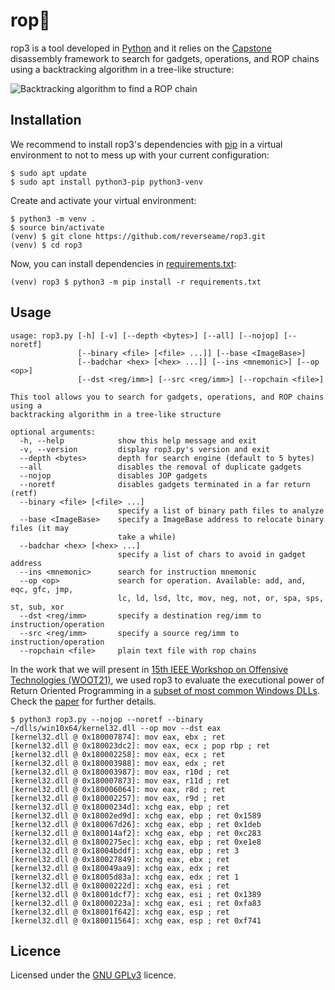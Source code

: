# rop🌲

rop3 is a tool developed in [Python](https://www.python.org/downloads/) and it relies on the [Capstone](https://www.capstone-engine.org/) disassembly framework to search for gadgets, operations, and ROP chains using a backtracking algorithm in a tree-like structure:

![Backtracking algorithm to find a ROP chain](https://drive.google.com/uc?export=view&id=166Vbc9vkXEsMN81cdpjD4yOCuVw5jvVw) 

## Installation

We recommend to install rop3's dependencies with [pip](https://pypi.org/project/pip/) in a virtual environment to not to mess up with your current configuration:

```Shell
$ sudo apt update
$ sudo apt install python3-pip python3-venv
```

Create and activate your virtual environment:

```Shell
$ python3 -m venv .
$ source bin/activate
(venv) $ git clone https://github.com/reverseame/rop3.git
(venv) $ cd rop3
```

Now, you can install dependencies in [requirements.txt](requirements.txt):

```Shell
(venv) rop3 $ python3 -m pip install -r requirements.txt
```

## Usage

```
usage: rop3.py [-h] [-v] [--depth <bytes>] [--all] [--nojop] [--noretf]
               [--binary <file> [<file> ...]] [--base <ImageBase>]
               [--badchar <hex> [<hex> ...]] [--ins <mnemonic>] [--op <op>]
               [--dst <reg/imm>] [--src <reg/imm>] [--ropchain <file>]

This tool allows you to search for gadgets, operations, and ROP chains using a
backtracking algorithm in a tree-like structure

optional arguments:
  -h, --help            show this help message and exit
  -v, --version         display rop3.py's version and exit
  --depth <bytes>       depth for search engine (default to 5 bytes)
  --all                 disables the removal of duplicate gadgets
  --nojop               disables JOP gadgets
  --noretf              disables gadgets terminated in a far return (retf)
  --binary <file> [<file> ...]
                        specify a list of binary path files to analyze
  --base <ImageBase>    specify a ImageBase address to relocate binary files (it may
                        take a while)
  --badchar <hex> [<hex> ...]
                        specify a list of chars to avoid in gadget address
  --ins <mnemonic>      search for instruction mnemonic
  --op <op>             search for operation. Available: add, and, eqc, gfc, jmp,
                        lc, ld, lsd, ltc, mov, neg, not, or, spa, sps, st, sub, xor
  --dst <reg/imm>       specify a destination reg/imm to instruction/operation
  --src <reg/imm>       specify a source reg/imm to instruction/operation
  --ropchain <file>     plain text file with rop chains
```

In the work that we will present in [15th IEEE Workshop on Offensive Technologies (WOOT21)](https://www.ieee-security.org/TC/SP2021/SPW2021/WOOT21/), we used rop3 to evaluate the executional power of Return Oriented Programming in a [subset of most common Windows DLLs](https://drive.google.com/file/d/1gOxUolzrw-xlaW6K-fhzZ7Z-sqxiaZeZ/view?usp=sharing>). Check the [paper](https://drive.google.com/file/d/1sPOmjqTmUfgm0iSSYJCvUAHfC10TNBAn/view) for further details.

```
$ python3 rop3.py --nojop --noretf --binary ~/dlls/win10x64/kernel32.dll --op mov --dst eax
[kernel32.dll @ 0x180007874]: mov eax, ebx ; ret
[kernel32.dll @ 0x180023dc2]: mov eax, ecx ; pop rbp ; ret
[kernel32.dll @ 0x180002258]: mov eax, ecx ; ret
[kernel32.dll @ 0x180003988]: mov eax, edx ; ret
[kernel32.dll @ 0x180003987]: mov eax, r10d ; ret
[kernel32.dll @ 0x180007873]: mov eax, r11d ; ret
[kernel32.dll @ 0x180006064]: mov eax, r8d ; ret
[kernel32.dll @ 0x180002257]: mov eax, r9d ; ret
[kernel32.dll @ 0x18000234d]: xchg eax, ebp ; ret
[kernel32.dll @ 0x18002ed9d]: xchg eax, ebp ; ret 0x1589
[kernel32.dll @ 0x180067d26]: xchg eax, ebp ; ret 0x1deb
[kernel32.dll @ 0x180014af2]: xchg eax, ebp ; ret 0xc283
[kernel32.dll @ 0x1800275ec]: xchg eax, ebp ; ret 0xe1e8
[kernel32.dll @ 0x18004bddf]: xchg eax, ebp ; ret 3
[kernel32.dll @ 0x180027849]: xchg eax, ebx ; ret
[kernel32.dll @ 0x180049aa9]: xchg eax, edx ; ret
[kernel32.dll @ 0x18005d83a]: xchg eax, edx ; ret 1
[kernel32.dll @ 0x18000222d]: xchg eax, esi ; ret
[kernel32.dll @ 0x18001dcf7]: xchg eax, esi ; ret 0x1389
[kernel32.dll @ 0x18000223a]: xchg eax, esi ; ret 0xfa83
[kernel32.dll @ 0x18001f642]: xchg eax, esp ; ret
[kernel32.dll @ 0x180011564]: xchg eax, esp ; ret 0xf741
```

## Licence

Licensed under the [GNU GPLv3](LICENCE) licence.

